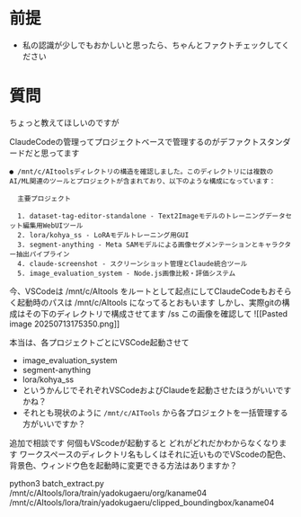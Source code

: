 # 前提
* 私の認識が少しでもおかしいと思ったら、ちゃんとファクトチェックしてください

# 質問
ちょっと教えてほしいのですが

ClaudeCodeの管理ってプロジェクトベースで管理するのがデファクトスタンダードだと思ってます

```
● /mnt/c/AItoolsディレクトリの構造を確認しました。このディレクトリには複数のAI/ML関連のツールとプロジェクトが含まれており、以下のような構成になっています：

  主要プロジェクト

  1. dataset-tag-editor-standalone - Text2Imageモデルのトレーニングデータセット編集用WebUIツール
  2. lora/kohya_ss - LoRAモデルトレーニング用GUI
  3. segment-anything - Meta SAMモデルによる画像セグメンテーションとキャラクター抽出パイプライン
  4. claude-screenshot - スクリーンショット管理とClaude統合ツール
  5. image_evaluation_system - Node.js画像比較・評価システム

```

今、VSCodeは
 /mnt/c/AItools
 をルートとして起点にしてClaudeCodeもおそらく起動時のパスは
  /mnt/c/AItools
  になってるとおもいます
  しかし、実際gitの構成はその下のディレクトリで構成させてます
/ss この画像を確認して
  ![[Pasted image 20250713175350.png]]

本当は、各プロジェクトごとにVSCode起動させて
* image_evaluation_system
* segment-anything
* lora/kohya_ss
* というかんじでそれぞれVSCodeおよびClaudeを起動させたほうがいいですかね？
* それとも現状のように `/mnt/c/AITools` から各プロジェクトを一括管理する方がいいですか？






追加で相談です
何個もVScodeが起動すると
どれがどれだかわからなくなります
ワークスペースのディレクトリ名もしくはそれに近いものでVScodeの配色、背景色、ウィンドウ色を起動時に変更できる方法はありますか？


  python3 batch_extract.py  /mnt/c/AItools/lora/train/yadokugaeru/org/kaname04  /mnt/c/AItools/lora/train/yadokugaeru/clipped_boundingbox/kaname04